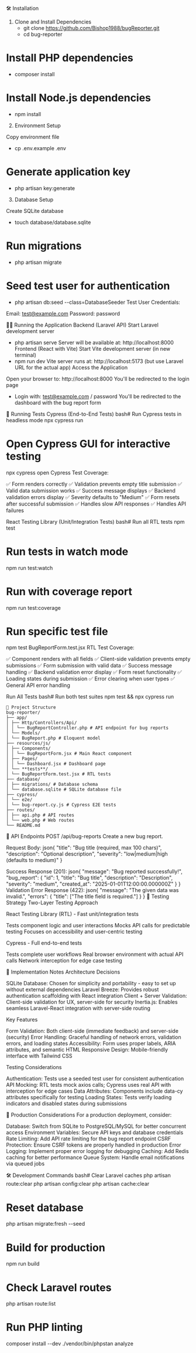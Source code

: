 🛠 Installation

1. Clone and Install Dependencies
    - git clone https://github.com/Bishop1988/bugReporter.git
    - cd bug-reporter

# Install PHP dependencies

-   composer install

# Install Node.js dependencies

-   npm install

2. Environment Setup

Copy environment file

-   cp .env.example .env

# Generate application key

-   php artisan key:generate

3. Database Setup

Create SQLite database

-   touch database/database.sqlite

# Run migrations

-   php artisan migrate

# Seed test user for authentication

-   php artisan db:seed --class=DatabaseSeeder
    Test User Credentials:

Email: test@example.com
Password: password

🏃‍♂️ Running the Application
Backend (Laravel API)
Start Laravel development server

-   php artisan serve
    Server will be available at: http://localhost:8000
    Frontend (React with Vite)
    Start Vite development server (in new terminal)
-   npm run dev
    Vite server runs at: http://localhost:5173 (but use Laravel URL for the actual app)
    Access the Application

Open your browser to: http://localhost:8000
You'll be redirected to the login page

-   Login with: test@example.com / password
    You'll be redirected to the dashboard with the bug report form

🧪 Running Tests
Cypress (End-to-End Tests)
bash# Run Cypress tests in headless mode
npx cypress run

# Open Cypress GUI for interactive testing

npx cypress open
Cypress Test Coverage:

✅ Form renders correctly
✅ Validation prevents empty title submission
✅ Valid data submission works
✅ Success message displays
✅ Backend validation errors display
✅ Severity defaults to "Medium"
✅ Form resets after successful submission
✅ Handles slow API responses
✅ Handles API failures

React Testing Library (Unit/Integration Tests)
bash# Run all RTL tests
npm test

# Run tests in watch mode

npm run test:watch

# Run with coverage report

npm run test:coverage

# Run specific test file

npm test BugReportForm.test.jsx
RTL Test Coverage:

✅ Component renders with all fields
✅ Client-side validation prevents empty submissions
✅ Form submission with valid data
✅ Success message handling
✅ Backend validation error display
✅ Form reset functionality
✅ Loading states during submission
✅ Error clearing when user types
✅ General API error handling

Run All Tests
bash# Run both test suites
npm test && npx cypress run

```
📁 Project Structure
bug-reporter/
├── app/
│ ├── Http/Controllers/Api/
│ │ └── BugReportController.php # API endpoint for bug reports
│ └── Models/
│ └── BugReport.php # Eloquent model
├── resources/js/
│ ├── Components/
│ │ └── BugReportForm.jsx # Main React component
│ ├── Pages/
│ │ └── Dashboard.jsx # Dashboard page
│ └── **tests**/
│ └── BugReportForm.test.jsx # RTL tests
├── database/
│ ├── migrations/ # Database schema
│ └── database.sqlite # SQLite database file
├── cypress/
│ └── e2e/
│ └── bug-report.cy.js # Cypress E2E tests
├── routes/
│ ├── api.php # API routes
│ └── web.php # Web routes
└── README.md
```

🔧 API Endpoints
POST /api/bug-reports
Create a new bug report.

Request Body:
json{
"title": "Bug title (required, max 100 chars)",
"description": "Optional description",
"severity": "low|medium|high (defaults to medium)"
}

Success Response (201):
json{
"message": "Bug reported successfully!",
"bug_report": {
"id": 1,
"title": "Bug title",
"description": "Description",
"severity": "medium",
"created_at": "2025-01-01T12:00:00.000000Z"
}
}
Validation Error Response (422):
json{
"message": "The given data was invalid.",
"errors": {
"title": ["The title field is required."]
}
}
🧪 Testing Strategy
Two-Layer Testing Approach

React Testing Library (RTL) - Fast unit/integration tests

Tests component logic and user interactions
Mocks API calls for predictable testing
Focuses on accessibility and user-centric testing

Cypress - Full end-to-end tests

Tests complete user workflows
Real browser environment with actual API calls
Network interception for edge case testing

📝 Implementation Notes
Architecture Decisions

SQLite Database: Chosen for simplicity and portability - easy to set up without external dependencies
Laravel Breeze: Provides robust authentication scaffolding with React integration
Client + Server Validation: Client-side validation for UX, server-side for security
Inertia.js: Enables seamless Laravel-React integration with server-side routing

Key Features

Form Validation: Both client-side (immediate feedback) and server-side (security)
Error Handling: Graceful handling of network errors, validation errors, and loading states
Accessibility: Form uses proper labels, ARIA attributes, and semantic HTML
Responsive Design: Mobile-friendly interface with Tailwind CSS

Testing Considerations

Authentication: Tests use a seeded test user for consistent authentication
API Mocking: RTL tests mock axios calls; Cypress uses real API with interception for edge cases
Data Attributes: Components include data-cy attributes specifically for testing
Loading States: Tests verify loading indicators and disabled states during submissions

🚀 Production Considerations
For a production deployment, consider:

Database: Switch from SQLite to PostgreSQL/MySQL for better concurrent access
Environment Variables: Secure API keys and database credentials
Rate Limiting: Add API rate limiting for the bug report endpoint
CSRF Protection: Ensure CSRF tokens are properly handled in production
Error Logging: Implement proper error logging for debugging
Caching: Add Redis caching for better performance
Queue System: Handle email notifications via queued jobs

🛠 Development Commands
bash# Clear Laravel caches
php artisan route:clear
php artisan config:clear
php artisan cache:clear

# Reset database

php artisan migrate:fresh --seed

# Build for production

npm run build

# Check Laravel routes

php artisan route:list

# Run PHP linting

composer install --dev
./vendor/bin/phpstan analyze
